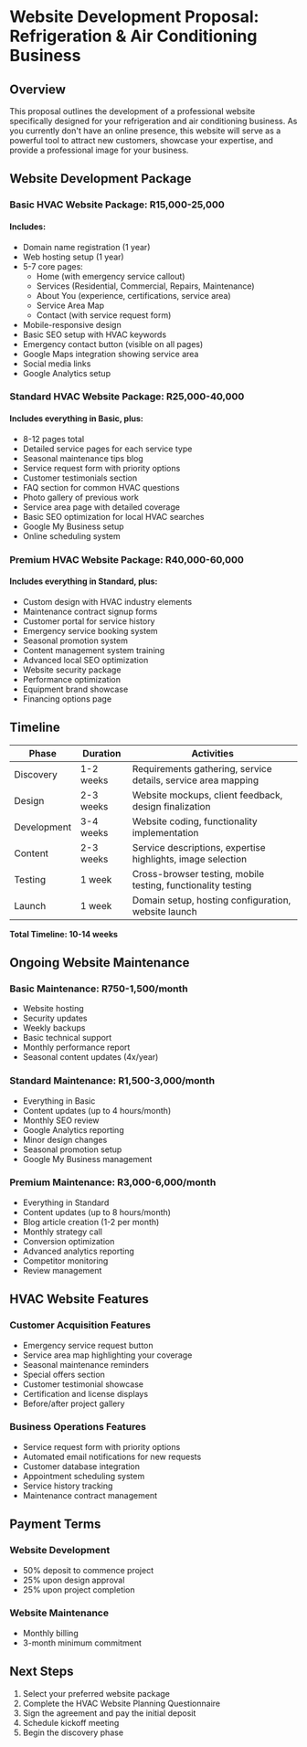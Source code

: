 # Website Development Proposal: Refrigeration & Air Conditioning Business

## Overview

This proposal outlines the development of a professional website specifically designed for your refrigeration and air conditioning business. As you currently don't have an online presence, this website will serve as a powerful tool to attract new customers, showcase your expertise, and provide a professional image for your business.

## Website Development Package

### Basic HVAC Website Package: R15,000-25,000

#### Includes:
- Domain name registration (1 year)
- Web hosting setup (1 year)
- 5-7 core pages:
  - Home (with emergency service callout)
  - Services (Residential, Commercial, Repairs, Maintenance)
  - About You (experience, certifications, service area)
  - Service Area Map
  - Contact (with service request form)
- Mobile-responsive design
- Basic SEO setup with HVAC keywords
- Emergency contact button (visible on all pages)
- Google Maps integration showing service area
- Social media links
- Google Analytics setup

### Standard HVAC Website Package: R25,000-40,000

#### Includes everything in Basic, plus:
- 8-12 pages total
- Detailed service pages for each service type
- Seasonal maintenance tips blog
- Service request form with priority options
- Customer testimonials section
- FAQ section for common HVAC questions
- Photo gallery of previous work
- Service area page with detailed coverage
- Basic SEO optimization for local HVAC searches
- Google My Business setup
- Online scheduling system

### Premium HVAC Website Package: R40,000-60,000

#### Includes everything in Standard, plus:
- Custom design with HVAC industry elements
- Maintenance contract signup forms
- Customer portal for service history
- Emergency service booking system
- Seasonal promotion system
- Content management system training
- Advanced local SEO optimization
- Website security package
- Performance optimization
- Equipment brand showcase
- Financing options page

## Timeline

| Phase | Duration | Activities |
|-------|----------|------------|
| Discovery | 1-2 weeks | Requirements gathering, service details, service area mapping |
| Design | 2-3 weeks | Website mockups, client feedback, design finalization |
| Development | 3-4 weeks | Website coding, functionality implementation |
| Content | 2-3 weeks | Service descriptions, expertise highlights, image selection |
| Testing | 1 week | Cross-browser testing, mobile testing, functionality testing |
| Launch | 1 week | Domain setup, hosting configuration, website launch |

**Total Timeline: 10-14 weeks**

## Ongoing Website Maintenance

### Basic Maintenance: R750-1,500/month
- Website hosting
- Security updates
- Weekly backups
- Basic technical support
- Monthly performance report
- Seasonal content updates (4x/year)

### Standard Maintenance: R1,500-3,000/month
- Everything in Basic
- Content updates (up to 4 hours/month)
- Monthly SEO review
- Google Analytics reporting
- Minor design changes
- Seasonal promotion setup
- Google My Business management

### Premium Maintenance: R3,000-6,000/month
- Everything in Standard
- Content updates (up to 8 hours/month)
- Blog article creation (1-2 per month)
- Monthly strategy call
- Conversion optimization
- Advanced analytics reporting
- Competitor monitoring
- Review management

## HVAC Website Features

### Customer Acquisition Features
- Emergency service request button
- Service area map highlighting your coverage
- Seasonal maintenance reminders
- Special offers section
- Customer testimonial showcase
- Certification and license displays
- Before/after project gallery

### Business Operations Features
- Service request form with priority options
- Automated email notifications for new requests
- Customer database integration
- Appointment scheduling system
- Service history tracking
- Maintenance contract management

## Payment Terms

### Website Development
- 50% deposit to commence project
- 25% upon design approval
- 25% upon project completion

### Website Maintenance
- Monthly billing
- 3-month minimum commitment

## Next Steps

1. Select your preferred website package
2. Complete the HVAC Website Planning Questionnaire
3. Sign the agreement and pay the initial deposit
4. Schedule kickoff meeting
5. Begin the discovery phase
